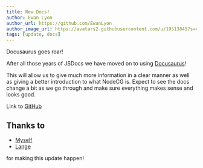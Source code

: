```yaml
---
title: New Docs!
author: Ewan Lyon
author_url: https://github.com/EwanLyon
author_image_url: https://avatars2.githubusercontent.com/u/19513845?s=460&v=4
tags: [update, docs]
---
```

Docusaurus goes roar!

<!--truncate-->

After all those years of JSDocs we have moved on to using [Docusaurus](https://v2.docusaurus.io/)!

This will allow us to give much more information in a clear manner as well as giving a better introduction to what NodeCG is.
Expect to see the docs change a bit as we go through and make sure everything makes sense and looks good.

Link to [GitHub](https://github.com/nodecg/docs)

## Thanks to

- [Myself](https://github.com/EwanLyon)
- [Lange](https://github.com/Lange)

for making this update happen!
